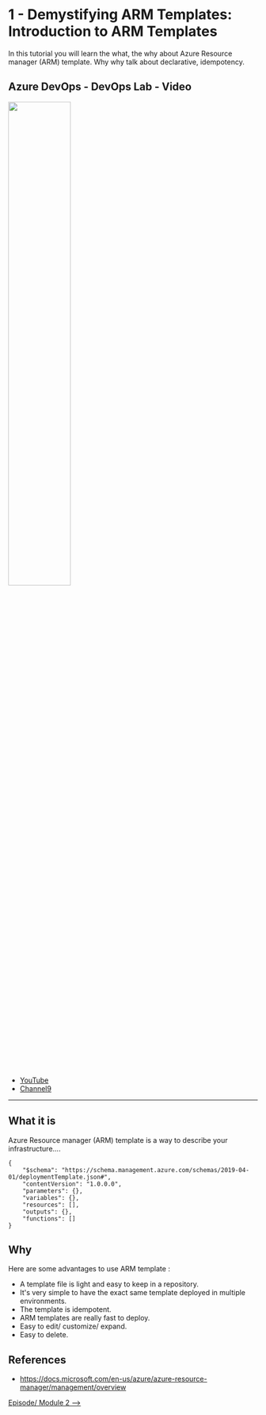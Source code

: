 # 1 - Demystifying ARM Templates: Introduction to ARM Templates

In this tutorial you will learn the what, the why about Azure Resource manager (ARM) template. Why why talk about declarative, idempotency.

## Azure DevOps - DevOps Lab - Video

[<img src="https://img.youtube.com/vi/VWe-stknCIM/maxresdefault.jpg" width="50%">](https://youtu.be/VWe-stknCIM)
- [YouTube](https://youtu.be/VWe-stknCIM)
- [Channel9](https://channel9.msdn.com/Shows/DevOps-Lab/Demystifying-ARM-Templates-Intro-to-ARM-Templates?term=Demystifying%20ARM&lang-en=true)

---


## What it is

Azure Resource manager (ARM) template is a way to describe your infrastructure....

```
{
    "$schema": "https://schema.management.azure.com/schemas/2019-04-01/deploymentTemplate.json#",
    "contentVersion": "1.0.0.0",
    "parameters": {},
    "variables": {},
    "resources": [],
    "outputs": {},
    "functions": []
}
```


## Why

Here are some advantages to use ARM template :

- A template file is light and easy to keep in a repository.
- It's very simple to have the exact same template deployed in multiple environments.
- The template is idempotent.
- ARM templates are really fast to deploy.
- Easy to edit/ customize/ expand.
- Easy to delete.

## References

- https://docs.microsoft.com/en-us/azure/azure-resource-manager/management/overview


[Episode/ Module 2 -->](../ARM02/README.md)